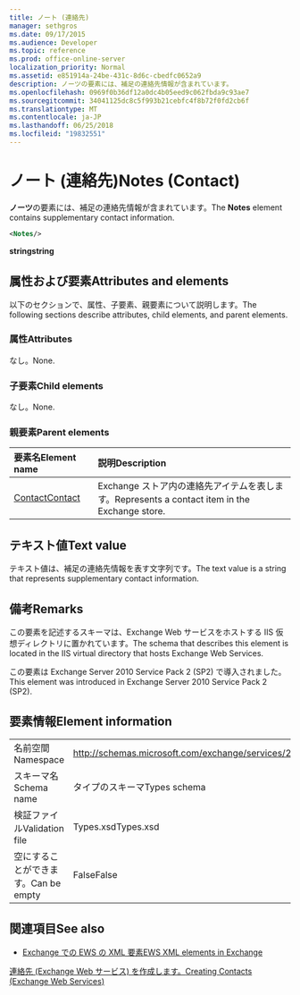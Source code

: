```yaml
---
title: ノート (連絡先)
manager: sethgros
ms.date: 09/17/2015
ms.audience: Developer
ms.topic: reference
ms.prod: office-online-server
localization_priority: Normal
ms.assetid: e851914a-24be-431c-8d6c-cbedfc0652a9
description: ノーツの要素には、補足の連絡先情報が含まれています。
ms.openlocfilehash: 0969f0b36df12a0dc4b05eed9c062fbda9c93ae7
ms.sourcegitcommit: 34041125dc8c5f993b21cebfc4f8b72f0fd2cb6f
ms.translationtype: MT
ms.contentlocale: ja-JP
ms.lasthandoff: 06/25/2018
ms.locfileid: "19832551"
---
```

# <a name="notes-contact"></a><span data-ttu-id="9ce58-103">ノート (連絡先)</span><span class="sxs-lookup"><span data-stu-id="9ce58-103">Notes (Contact)</span></span>

<span data-ttu-id="9ce58-104">**ノーツ**の要素には、補足の連絡先情報が含まれています。</span><span class="sxs-lookup"><span data-stu-id="9ce58-104">The **Notes** element contains supplementary contact information.</span></span> 
  
```XML
<Notes/>
```

 <span data-ttu-id="9ce58-105">**string**</span><span class="sxs-lookup"><span data-stu-id="9ce58-105">**string**</span></span>
## <a name="attributes-and-elements"></a><span data-ttu-id="9ce58-106">属性および要素</span><span class="sxs-lookup"><span data-stu-id="9ce58-106">Attributes and elements</span></span>

<span data-ttu-id="9ce58-107">以下のセクションで、属性、子要素、親要素について説明します。</span><span class="sxs-lookup"><span data-stu-id="9ce58-107">The following sections describe attributes, child elements, and parent elements.</span></span>
  
### <a name="attributes"></a><span data-ttu-id="9ce58-108">属性</span><span class="sxs-lookup"><span data-stu-id="9ce58-108">Attributes</span></span>

<span data-ttu-id="9ce58-109">なし。</span><span class="sxs-lookup"><span data-stu-id="9ce58-109">None.</span></span>
  
### <a name="child-elements"></a><span data-ttu-id="9ce58-110">子要素</span><span class="sxs-lookup"><span data-stu-id="9ce58-110">Child elements</span></span>

<span data-ttu-id="9ce58-111">なし。</span><span class="sxs-lookup"><span data-stu-id="9ce58-111">None.</span></span>
  
### <a name="parent-elements"></a><span data-ttu-id="9ce58-112">親要素</span><span class="sxs-lookup"><span data-stu-id="9ce58-112">Parent elements</span></span>

|<span data-ttu-id="9ce58-113">**要素名**</span><span class="sxs-lookup"><span data-stu-id="9ce58-113">**Element name**</span></span>|<span data-ttu-id="9ce58-114">**説明**</span><span class="sxs-lookup"><span data-stu-id="9ce58-114">**Description**</span></span>|
|:-----|:-----|
|[<span data-ttu-id="9ce58-115">Contact</span><span class="sxs-lookup"><span data-stu-id="9ce58-115">Contact</span></span>](contact.md) <br/> |<span data-ttu-id="9ce58-116">Exchange ストア内の連絡先アイテムを表します。</span><span class="sxs-lookup"><span data-stu-id="9ce58-116">Represents a contact item in the Exchange store.</span></span>  <br/> |
   
## <a name="text-value"></a><span data-ttu-id="9ce58-117">テキスト値</span><span class="sxs-lookup"><span data-stu-id="9ce58-117">Text value</span></span>

<span data-ttu-id="9ce58-118">テキスト値は、補足の連絡先情報を表す文字列です。</span><span class="sxs-lookup"><span data-stu-id="9ce58-118">The text value is a string that represents supplementary contact information.</span></span>
  
## <a name="remarks"></a><span data-ttu-id="9ce58-119">備考</span><span class="sxs-lookup"><span data-stu-id="9ce58-119">Remarks</span></span>

<span data-ttu-id="9ce58-120">この要素を記述するスキーマは、Exchange Web サービスをホストする IIS 仮想ディレクトリに置かれています。</span><span class="sxs-lookup"><span data-stu-id="9ce58-120">The schema that describes this element is located in the IIS virtual directory that hosts Exchange Web Services.</span></span>
  
<span data-ttu-id="9ce58-121">この要素は Exchange Server 2010 Service Pack 2 (SP2) で導入されました。</span><span class="sxs-lookup"><span data-stu-id="9ce58-121">This element was introduced in Exchange Server 2010 Service Pack 2 (SP2).</span></span>
  
## <a name="element-information"></a><span data-ttu-id="9ce58-122">要素情報</span><span class="sxs-lookup"><span data-stu-id="9ce58-122">Element information</span></span>

|||
|:-----|:-----|
|<span data-ttu-id="9ce58-123">名前空間</span><span class="sxs-lookup"><span data-stu-id="9ce58-123">Namespace</span></span>  <br/> |http://schemas.microsoft.com/exchange/services/2006/types  <br/> |
|<span data-ttu-id="9ce58-124">スキーマ名</span><span class="sxs-lookup"><span data-stu-id="9ce58-124">Schema name</span></span>  <br/> |<span data-ttu-id="9ce58-125">タイプのスキーマ</span><span class="sxs-lookup"><span data-stu-id="9ce58-125">Types schema</span></span>  <br/> |
|<span data-ttu-id="9ce58-126">検証ファイル</span><span class="sxs-lookup"><span data-stu-id="9ce58-126">Validation file</span></span>  <br/> |<span data-ttu-id="9ce58-127">Types.xsd</span><span class="sxs-lookup"><span data-stu-id="9ce58-127">Types.xsd</span></span>  <br/> |
|<span data-ttu-id="9ce58-128">空にすることができます。</span><span class="sxs-lookup"><span data-stu-id="9ce58-128">Can be empty</span></span>  <br/> |<span data-ttu-id="9ce58-129">False</span><span class="sxs-lookup"><span data-stu-id="9ce58-129">False</span></span>  <br/> |
   
## <a name="see-also"></a><span data-ttu-id="9ce58-130">関連項目</span><span class="sxs-lookup"><span data-stu-id="9ce58-130">See also</span></span>



- [<span data-ttu-id="9ce58-131">Exchange での EWS の XML 要素</span><span class="sxs-lookup"><span data-stu-id="9ce58-131">EWS XML elements in Exchange</span></span>](ews-xml-elements-in-exchange.md)


[<span data-ttu-id="9ce58-132">連絡先 (Exchange Web サービス) を作成します。</span><span class="sxs-lookup"><span data-stu-id="9ce58-132">Creating Contacts (Exchange Web Services)</span></span>](http://msdn.microsoft.com/library/4845917e-70d1-481c-bbd7-011ec6571789%28Office.15%29.aspx)


